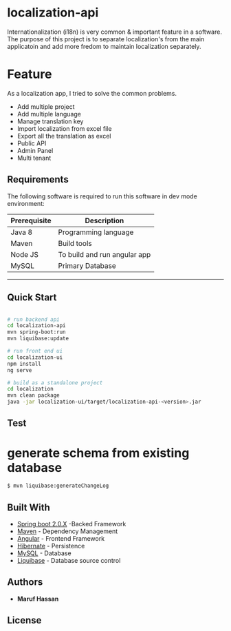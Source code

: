 # localization-api
Internationalization (i18n) is very common & important feature in a software. The purpose of this project 
is to separate localization's from the main applicatoin and add more fredom to maintain localization separately.
  
# Feature
  As a localization app, I tried to solve the common problems. 

- Add multiple project
- Add multiple language
- Manage translation key
- Import localization from excel file
- Export all the translation as excel 
- Public API
- Admin Panel
- Multi tenant 

## Requirements

The following software is required to run this software in dev mode
environment:

|               Prerequisite                        |                 Description              |
|---------------------------------------------------|------------------------------------------|
| Java 8                                            | Programming language                     |
| Maven                                             | Build tools                              |
| Node JS                                           | To build and run angular app             |
| MySQL                                             | Primary Database                         |
------------------------------------------------------------------------------------------------


## Quick Start
```sh

# run backend api
cd localization-api
mvn spring-boot:run
mvn liquibase:update

# run front end ui
cd localization-ui
npm install
ng serve

# build as a standalone project
cd localization
mvn clean package
java -jar localization-ui/target/localization-api-<version>.jar
```


## Test
# generate schema from existing database

```sh
$ mvn liquibase:generateChangeLog
```

## Built With
* [Spring boot 2.0.X](https://projects.spring.io/spring-boot/) -Backed Framework
* [Maven](https://maven.apache.org/) - Dependency Management
* [Angular](https://angularjs.org/) - Frontend Framework
* [Hibernate](http://hibernate.org/) - Persistence 
* [MySQL](https://www.mysql.com/downloads/) - Database
* [Liquibase](http://www.liquibase.org/) - Database source control


## Authors
* **Maruf Hassan**

## License

